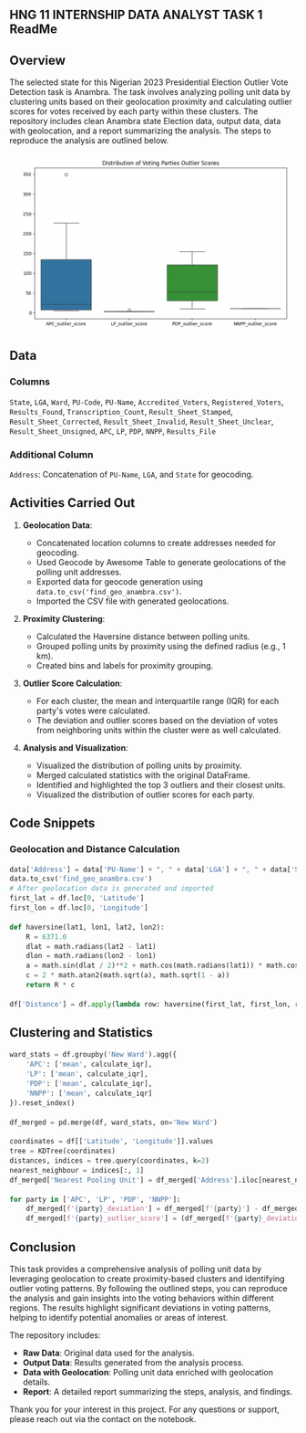 ## HNG 11 INTERNSHIP DATA ANALYST TASK 1 ReadMe

## Overview

The selected state for this Nigerian 2023 Presidential Election Outlier Vote Detection task is Anambra. The task involves analyzing polling unit data by clustering units based on their geolocation proximity and calculating outlier scores for votes received by each party within these clusters. The repository includes clean Anambra state Election data, output data, data with geolocation, and a report summarizing the analysis. The steps to reproduce the analysis are outlined below.

![Outliers Visualization](https://github.com/zinnydigits/hng11internship/blob/main/hngtask1.png)


## Data

### Columns

`State`, `LGA`, `Ward`, `PU-Code`, `PU-Name`, `Accredited_Voters`, `Registered_Voters`, `Results_Found`, `Transcription_Count`, `Result_Sheet_Stamped`, `Result_Sheet_Corrected`, `Result_Sheet_Invalid`, `Result_Sheet_Unclear`, `Result_Sheet_Unsigned`, `APC`, `LP`, `PDP`, `NNPP`, `Results_File`

### Additional Column

`Address`: Concatenation of `PU-Name`, `LGA`, and `State` for geocoding.

## Activities Carried Out

1. **Geolocation Data**: 
   - Concatenated location columns to create addresses needed for geocoding.
   - Used Geocode by Awesome Table to generate geolocations of the polling unit addresses.
   - Exported data for geocode generation using `data.to_csv('find_geo_anambra.csv')`.
   - Imported the CSV file with generated geolocations.

2. **Proximity Clustering**:
   - Calculated the Haversine distance between polling units.
   - Grouped polling units by proximity using the defined radius (e.g., 1 km).
   - Created bins and labels for proximity grouping.

3. **Outlier Score Calculation**:
   - For each cluster, the mean and interquartile range (IQR) for each party's votes were calculated.
   - The deviation and outlier scores based on the deviation of votes from neighboring units within the cluster were as well calculated.

4. **Analysis and Visualization**:
   - Visualized the distribution of polling units by proximity.
   - Merged calculated statistics with the original DataFrame.
   - Identified and highlighted the top 3 outliers and their closest units.
   - Visualized the distribution of outlier scores for each party.

## Code Snippets

### Geolocation and Distance Calculation

```python
data['Address'] = data['PU-Name'] + ", " + data['LGA'] + ", " + data['State']
data.to_csv('find_geo_anambra.csv')
# After geolocation data is generated and imported
first_lat = df.loc[0, 'Latitude']
first_lon = df.loc[0, 'Longitude']

def haversine(lat1, lon1, lat2, lon2):
    R = 6371.0
    dlat = math.radians(lat2 - lat1)
    dlon = math.radians(lon2 - lon1)
    a = math.sin(dlat / 2)**2 + math.cos(math.radians(lat1)) * math.cos(math.radians(lat2)) * math.sin(dlon / 2)**2
    c = 2 * math.atan2(math.sqrt(a), math.sqrt(1 - a))
    return R * c

df['Distance'] = df.apply(lambda row: haversine(first_lat, first_lon, row['Latitude'], row['Longitude']), axis=1)
```

## Clustering and Statistics
```python
ward_stats = df.groupby('New Ward').agg({
    'APC': ['mean', calculate_iqr],
    'LP': ['mean', calculate_iqr],
    'PDP': ['mean', calculate_iqr],
    'NNPP': ['mean', calculate_iqr]
}).reset_index()

df_merged = pd.merge(df, ward_stats, on='New Ward')

coordinates = df[['Latitude', 'Longitude']].values
tree = KDTree(coordinates)
distances, indices = tree.query(coordinates, k=2)
nearest_neighbour = indices[:, 1]
df_merged['Nearest Pooling Unit'] = df_merged['Address'].iloc[nearest_neighbour].to_list()

for party in ['APC', 'LP', 'PDP', 'NNPP']:
    df_merged[f'{party}_deviation'] = df_merged[f'{party}'] - df_merged[f'{party}_mean']
    df_merged[f'{party}_outlier_score'] = (df_merged[f'{party}_deviation'] / df_merged[f'{party}_iqr']).abs()
```

## Conclusion

This task provides a comprehensive analysis of polling unit data by leveraging geolocation to create proximity-based clusters and identifying outlier voting patterns. By following the outlined steps, you can reproduce the analysis and gain insights into the voting behaviors within different regions. The results highlight significant deviations in voting patterns, helping to identify potential anomalies or areas of interest.

The repository includes:
- **Raw Data**: Original data used for the analysis.
- **Output Data**: Results generated from the analysis process.
- **Data with Geolocation**: Polling unit data enriched with geolocation details.
- **Report**: A detailed report summarizing the steps, analysis, and findings.


Thank you for your interest in this project. For any questions or support, please reach out via the contact on the notebook.
